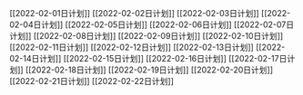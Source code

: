 [[2022-02-01日计划]]
[[2022-02-02日计划]]
[[2022-02-03日计划]]
[[2022-02-04日计划]]
[[2022-02-05日计划]]
[[2022-02-06日计划]]
[[2022-02-07日计划]]
[[2022-02-08日计划]]
[[2022-02-09日计划]]
[[2022-02-10日计划]]
[[2022-02-11日计划]]
[[2022-02-12日计划]]
[[2022-02-13日计划]]
[[2022-02-14日计划]]
[[2022-02-15日计划]]
[[2022-02-16日计划]]
[[2022-02-17日计划]]
[[2022-02-18日计划]]
[[2022-02-19日计划]]
[[2022-02-20日计划]]
[[2022-02-21日计划]]
[[2022-02-22日计划]]
